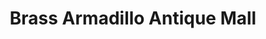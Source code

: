 ---
title: "Brass Armadillo Antique Mall"
url: /phoenix/brass-armadillo-antique-mall/
shop: Antiquitäten
---